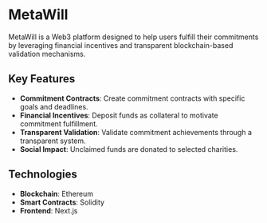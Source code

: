 # MetaWill

MetaWill is a Web3 platform designed to help users fulfill their commitments by leveraging financial incentives and transparent blockchain-based validation mechanisms.

## Key Features

- **Commitment Contracts**: Create commitment contracts with specific goals and deadlines.
- **Financial Incentives**: Deposit funds as collateral to motivate commitment fulfillment.
- **Transparent Validation**: Validate commitment achievements through a transparent system.
- **Social Impact**: Unclaimed funds are donated to selected charities.

## Technologies

- **Blockchain**: Ethereum
- **Smart Contracts**: Solidity
- **Frontend**: Next.js
